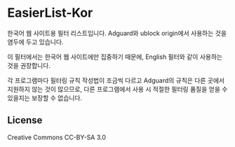 # EasierList-Kor
한국어 웹 사이트용 필터 리스트입니다.
Adguard와 ublock origin에서 사용하는 것을 염두에 두고 있습니다.

이 필터에서는 한국어 웹 사이트에만 집중하기 때문에, English 필터와 같이 사용하는 것을 권장합니다.

각 프로그램마다 필터링 규칙 작성법이 조금씩 다르고 Adguard의 규칙은 다른 곳에서 지원하지 않는 것이 많으므로, 다른 프로그램에서 사용 시 적절한 필터링 품질을 얻을 수 있을지는 보장할 수 없습니다.

## License
Creative Commons CC-BY-SA 3.0
